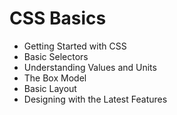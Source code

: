 # CSS Basics
- Getting Started with CSS
- Basic Selectors
- Understanding Values and Units
- The Box Model
- Basic Layout 
- Designing with the Latest Features
